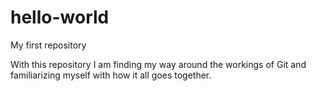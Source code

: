 # hello-world
My first repository

With this repository I am finding my way around the workings of Git and familiarizing myself with how it all goes together.
